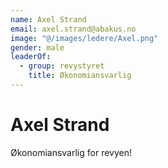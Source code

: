 ```yaml
---
name: Axel Strand
email: axel.strand@abakus.no
image: "@/images/ledere/Axel.png"
gender: male
leaderOf:
  - group: revystyret
    title: Økonomiansvarlig
---
```


# Axel Strand

Økonomiansvarlig for revyen!
